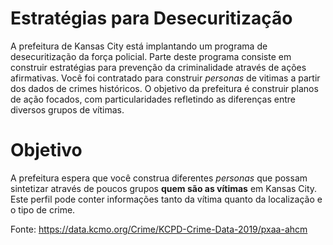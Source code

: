 # Estratégias para Desecuritização

A prefeitura de Kansas City está implantando um programa de desecuritização da força policial. Parte deste programa consiste em construir estratégias para prevenção da criminalidade através de ações afirmativas. Você foi contratado para construir *personas* de vitimas a partir dos dados de crimes históricos. O objetivo da prefeitura é construir planos de ação focados, com particularidades refletindo as diferenças entre diversos grupos de vítimas.

# Objetivo

A prefeitura espera que você construa diferentes *personas* que possam sintetizar através de poucos grupos **quem são as vítimas** em Kansas City. Este perfil pode conter informações tanto da vítima quanto da localização e o tipo de crime.

Fonte:
https://data.kcmo.org/Crime/KCPD-Crime-Data-2019/pxaa-ahcm